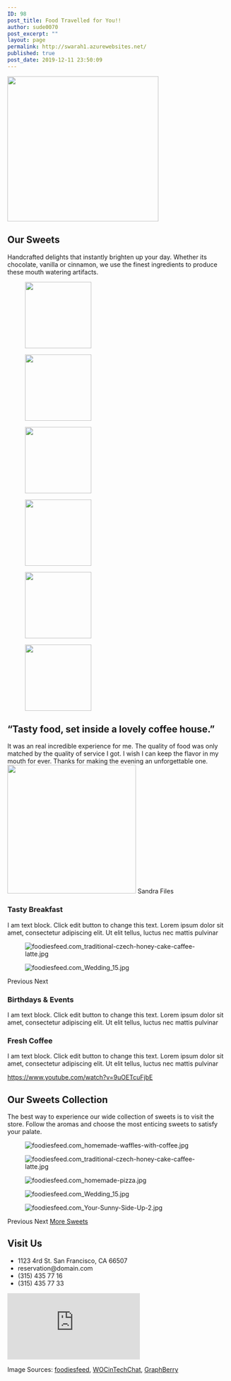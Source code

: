 ```yaml
---
ID: 98
post_title: Food Travelled for You!!
author: sude0070
post_excerpt: ""
layout: page
permalink: http://swarah1.azurewebsites.net/
published: true
post_date: 2019-12-11 23:50:09
---
```

<img width="342" height="328" alt="" src="/wp-content/uploads/2019/12/Vintage-Logo.png" srcset="/wp-content/uploads/2019/12/Vintage-Logo.png 342w, /wp-content/uploads/2019/12/Vintage-Logo-300x288.png 300w" sizes="(max-width: 342px) 100vw, 342px">
<h2>Our Sweets</h2>
Handcrafted delights that instantly brighten up your day. Whether its chocolate, vanilla or cinnamon, we use the finest ingredients to produce these mouth watering artifacts.
<figure class="gallery-item">
				<a href="/wp-content/uploads/2019/12/foodiesfeed.com_Your-Sunny-Side-Up-2.jpg" data-elementor-lightbox-slideshow="3d68" data-elementor-open-lightbox="default"><img width="150" height="150" alt="" src="/wp-content/uploads/2019/12/foodiesfeed.com_Your-Sunny-Side-Up-2-150x150.jpg"></a></figure>
<figure class="gallery-item">
				<a href="/wp-content/uploads/2019/12/foodiesfeed.com_traditional-czech-honey-cake-caffee-latte.jpg" data-elementor-lightbox-slideshow="3d68" data-elementor-open-lightbox="default"><img width="150" height="150" alt="" src="/wp-content/uploads/2019/12/foodiesfeed.com_traditional-czech-honey-cake-caffee-latte-150x150.jpg"></a></figure>
<figure class="gallery-item">
				<a href="/wp-content/uploads/2019/12/foodiesfeed.com_homemade-waffles-with-coffee.jpg" data-elementor-lightbox-slideshow="3d68" data-elementor-open-lightbox="default"><img width="150" height="150" alt="" src="/wp-content/uploads/2019/12/foodiesfeed.com_homemade-waffles-with-coffee-150x150.jpg" srcset="/wp-content/uploads/2019/12/foodiesfeed.com_homemade-waffles-with-coffee-150x150.jpg 150w, /wp-content/uploads/2019/12/foodiesfeed.com_homemade-waffles-with-coffee-300x300.jpg 300w, /wp-content/uploads/2019/12/foodiesfeed.com_homemade-waffles-with-coffee-1024x1024.jpg 1024w, /wp-content/uploads/2019/12/foodiesfeed.com_homemade-waffles-with-coffee-768x768.jpg 768w, /wp-content/uploads/2019/12/foodiesfeed.com_homemade-waffles-with-coffee.jpg 1053w" sizes="(max-width: 150px) 100vw, 150px"></a></figure>
<figure class="gallery-item">
				<a href="/wp-content/uploads/2019/12/fooodiesfeed.com_sweet-and-salty-brunch.jpg" data-elementor-lightbox-slideshow="3d68" data-elementor-open-lightbox="default"><img width="150" height="150" alt="" src="/wp-content/uploads/2019/12/fooodiesfeed.com_sweet-and-salty-brunch-150x150.jpg" srcset="/wp-content/uploads/2019/12/fooodiesfeed.com_sweet-and-salty-brunch-150x150.jpg 150w, /wp-content/uploads/2019/12/fooodiesfeed.com_sweet-and-salty-brunch-300x300.jpg 300w, /wp-content/uploads/2019/12/fooodiesfeed.com_sweet-and-salty-brunch-768x767.jpg 768w, /wp-content/uploads/2019/12/fooodiesfeed.com_sweet-and-salty-brunch.jpg 1024w" sizes="(max-width: 150px) 100vw, 150px"></a></figure>
<figure class="gallery-item">
				<a href="/wp-content/uploads/2019/12/foodiesfeed.com_homemade-pizza.jpg" data-elementor-lightbox-slideshow="3d68" data-elementor-open-lightbox="default"><img width="150" height="150" alt="" src="/wp-content/uploads/2019/12/foodiesfeed.com_homemade-pizza-150x150.jpg"></a></figure>
<figure class="gallery-item">
				<a href="/wp-content/uploads/2019/12/foodiesfeed.com_Wedding_15.jpg" data-elementor-lightbox-slideshow="3d68" data-elementor-open-lightbox="default"><img width="150" height="150" alt="" src="/wp-content/uploads/2019/12/foodiesfeed.com_Wedding_15-150x150.jpg"></a></figure>
<h2>“Tasty food, set inside a lovely coffee house.”</h2>
It was an real incredible experience for me. The quality of food was only matched by the quality of service I got. I wish I can keep the flavor in my mouth for ever. Thanks for making the evening an unforgettable one.
<img width="291" height="291" alt="" src="/wp-content/uploads/2019/12/25388788904_72d2f5ec6f_z.jpg" srcset="/wp-content/uploads/2019/12/25388788904_72d2f5ec6f_z.jpg 291w, /wp-content/uploads/2019/12/25388788904_72d2f5ec6f_z-150x150.jpg 150w" sizes="(max-width: 291px) 100vw, 291px">
Sandra Files
<h3>Tasty Breakfast</h3>
I am text block. Click edit button to change this text. Lorem ipsum dolor sit amet, consectetur adipiscing elit. Ut elit tellus, luctus nec mattis pulvinar&nbsp;
<figure><img alt="foodiesfeed.com_traditional-czech-honey-cake-caffee-latte.jpg" src="/wp-content/uploads/elementor/thumbs/foodiesfeed.com_traditional-czech-honey-cake-caffee-latte-oi1firoqzjj6m89kvisg0zc664x1rargze3isic0ns.jpg"></figure>
<figure><img alt="foodiesfeed.com_Wedding_15.jpg" src="/wp-content/uploads/elementor/thumbs/foodiesfeed.com_Wedding_15-oi1fiwdxxppm8a2r42tkvg5h529vtsa4o1cy6w51so.jpg"></figure>
Previous
Next
<h3>Birthdays &amp; Events</h3>
I am text block. Click edit button to change this text. Lorem ipsum dolor sit amet, consectetur adipiscing elit. Ut elit tellus, luctus nec mattis pulvinar&nbsp;
<h3>Fresh Coffee</h3>
I am text block. Click edit button to change this text. Lorem ipsum dolor sit amet, consectetur adipiscing elit. Ut elit tellus, luctus nec mattis pulvinar&nbsp;

https://www.youtube.com/watch?v=9uOETcuFjbE
<h2>Our Sweets Collection</h2>
The best way to experience our wide collection of sweets is to visit the store. Follow the aromas and choose the most enticing sweets to satisfy your palate.
<figure><img alt="foodiesfeed.com_homemade-waffles-with-coffee.jpg" src="/wp-content/uploads/elementor/thumbs/foodiesfeed.com_homemade-waffles-with-coffee-oi1fismkboemja4115drzyert2rr58fhn68or11l1g.jpg"></figure>
<figure><img alt="foodiesfeed.com_traditional-czech-honey-cake-caffee-latte.jpg" src="/wp-content/uploads/elementor/thumbs/foodiesfeed.com_traditional-czech-honey-cake-caffee-latte-oi1firoq4udc7o5e6mz5fgnb7owdxjbrb1l79r2z7o.jpg"></figure>
<figure><img alt="foodiesfeed.com_homemade-pizza.jpg" src="/wp-content/uploads/elementor/thumbs/foodiesfeed.com_homemade-pizza-oi1fivg2w6ihi3zxkolnpfp5l8dusbqonk756uxeis.jpg"></figure>
<figure><img alt="foodiesfeed.com_Wedding_15.jpg" src="/wp-content/uploads/elementor/thumbs/foodiesfeed.com_Wedding_15-oi1fiwdx30jrtpykf70a9xgm6m9800uezoumo4w0ck.jpg"></figure>
<figure><img alt="foodiesfeed.com_Your-Sunny-Side-Up-2.jpg" src="/wp-content/uploads/elementor/thumbs/foodiesfeed.com_Your-Sunny-Side-Up-2-oi1fiqqvy0c1w26rc4kiuyvumb10pu80ywxpsh4ddw.jpg"></figure>
Previous
Next
<a role="button" href="#">
More Sweets
</a>
<h2>Visit Us</h2>
<ul>
 	<li>
										1123 4rd St. San Francisco, CA 66507</li>
 	<li>
										reservation@domain.com</li>
 	<li>
										(315) 435 77 16</li>
 	<li>
										(315) 435 77 33</li>
</ul>
<iframe src="https://maps.google.com/maps?q=London%20Eye%2C%20London%2C%20United%20Kingdom&amp;t=m&amp;z=10&amp;output=embed&amp;iwloc=near" frameborder="0" marginwidth="0" marginheight="0" scrolling="no" aria-label="London Eye, London, United Kingdom"></iframe>

Image Sources: <a href="https://foodiesfeed.com">foodiesfeed</a>, <a href="http://www.wocintechchat.com">WOCinTechChat</a>, <a href="http://www.graphberry.com/item/3-vintage-vector-logo-insignias">GraphBerry</a>